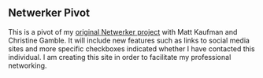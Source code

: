 ## Netwerker Pivot 

This is a pivot of my [original Netwerker project](https://github.com/gness1804/netwerker) with Matt Kaufman and Christine Gamble. It will include new features such as links to social media sites and more specific checkboxes indicated whether I have contacted this individual. I am creating this site in order to facilitate my professional networking. 
